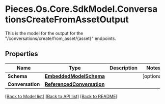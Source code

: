 # Pieces.Os.Core.SdkModel.ConversationsCreateFromAssetOutput
This is the model for the output for the \"/conversations/create/from_asset/{asset}\" endpoints.

## Properties

Name | Type | Description | Notes
------------ | ------------- | ------------- | -------------
**Schema** | [**EmbeddedModelSchema**](EmbeddedModelSchema.md) |  | [optional] 
**Conversation** | [**ReferencedConversation**](ReferencedConversation.md) |  | 

[[Back to Model list]](../README.md#documentation-for-models) [[Back to API list]](../README.md#documentation-for-api-endpoints) [[Back to README]](../README.md)

